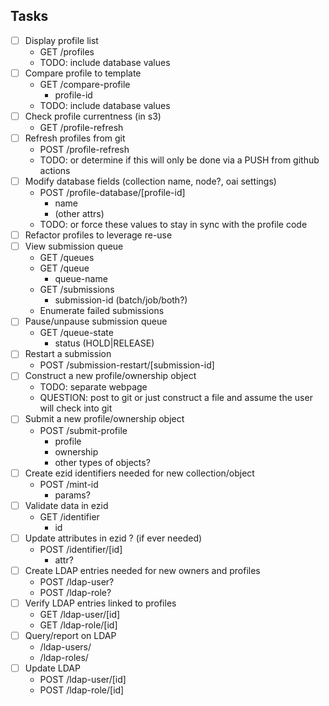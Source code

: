 ## Tasks
- [ ] Display profile list
  - GET /profiles
  - TODO: include database values
- [ ] Compare profile to template
  - GET /compare-profile
    - profile-id
  - TODO: include database values
- [ ] Check profile currentness (in s3)
  - GET /profile-refresh
- [ ] Refresh profiles from git
  - POST /profile-refresh
  - TODO: or determine if this will only be done via a PUSH from github actions
- [ ] Modify database fields (collection name, node?, oai settings)
  - POST /profile-database/[profile-id]
    - name
    - (other attrs)
  - TODO: or force these values to stay in sync with the profile code
- [ ] Refactor profiles to leverage re-use
- [ ] View submission queue
  - GET /queues
  - GET /queue
    - queue-name
  - GET /submissions 
    - submission-id (batch/job/both?)
  - Enumerate failed submissions
- [ ] Pause/unpause submission queue
  - GET /queue-state
    - status (HOLD|RELEASE)
- [ ] Restart a submission
  - POST /submission-restart/[submission-id]
- [ ] Construct a new profile/ownership object
  - TODO: separate webpage
  - QUESTION: post to git or just construct a file and assume the user will check into git
- [ ] Submit a new profile/ownership object
  - POST /submit-profile
    - profile
    - ownership
    - other types of objects?
- [ ] Create ezid identifiers needed for new collection/object
  - POST /mint-id
    - params?
- [ ] Validate data in ezid
  - GET /identifier
    - id
- [ ] Update attributes in ezid ? (if ever needed)
  - POST /identifier/[id]
    - attr?
- [ ] Create LDAP entries needed for new owners and profiles
  - POST /ldap-user?
  - POST /ldap-role?
- [ ] Verify LDAP entries linked to profiles
  - GET /ldap-user/[id]
  - GET /ldap-role/[id]
- [ ] Query/report on LDAP
  - /ldap-users/
  - /ldap-roles/
- [ ] Update LDAP
  - POST /ldap-user/[id]
  - POST /ldap-role/[id]
